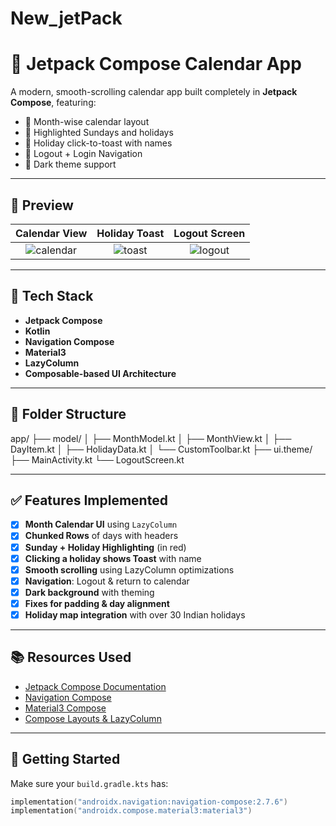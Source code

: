 ﻿# New_jetPack
# 📆 Jetpack Compose Calendar App

A modern, smooth-scrolling calendar app built completely in **Jetpack Compose**, featuring:

- 📅 Month-wise calendar layout
- 🔴 Highlighted Sundays and holidays
- 📌 Holiday click-to-toast with names
- 🔐 Logout + Login Navigation
- 🎨 Dark theme support

---

## 📸 Preview

| Calendar View | Holiday Toast | Logout Screen |
|:-------------:|:-------------:|:-------------:|
| ![calendar](preview/calendar.png) | ![toast](preview/toast.png) | ![logout](preview/logout.png) |

---

## 🔧 Tech Stack

- **Jetpack Compose**
- **Kotlin**
- **Navigation Compose**
- **Material3**
- **LazyColumn**
- **Composable-based UI Architecture**

---

## 📁 Folder Structure

app/ ├── model/ │ ├── MonthModel.kt │ ├── MonthView.kt │ ├── DayItem.kt │ ├── HolidayData.kt │ └── CustomToolbar.kt ├── ui.theme/ ├── MainActivity.kt └── LogoutScreen.kt


---

## ✅ Features Implemented

- [x] **Month Calendar UI** using `LazyColumn`
- [x] **Chunked Rows** of days with headers
- [x] **Sunday + Holiday Highlighting** (in red)
- [x] **Clicking a holiday shows Toast** with name
- [x] **Smooth scrolling** using LazyColumn optimizations
- [x] **Navigation**: Logout & return to calendar
- [x] **Dark background** with theming
- [x] **Fixes for padding & day alignment**
- [x] **Holiday map integration** with over 30 Indian holidays

---

## 📚 Resources Used

- [Jetpack Compose Documentation](https://developer.android.com/jetpack/compose)
- [Navigation Compose](https://developer.android.com/jetpack/compose/navigation)
- [Material3 Compose](https://developer.android.com/jetpack/androidx/releases/compose-material3)
- [Compose Layouts & LazyColumn](https://developer.android.com/jetpack/compose/lists)

---

## 🚀 Getting Started

Make sure your `build.gradle.kts` has:
```kotlin
implementation("androidx.navigation:navigation-compose:2.7.6")
implementation("androidx.compose.material3:material3")
